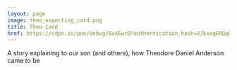 ```yaml
---
layout: page
image: theo_expecting_card.png
title: Theo Card
href: https://cdpn.io/pen/debug/BaXEwrO?authentication_hash=VJkxxqERQpDk
---
```

A story explaining to our son (and others), how Theodore Daniel Anderson came to be
